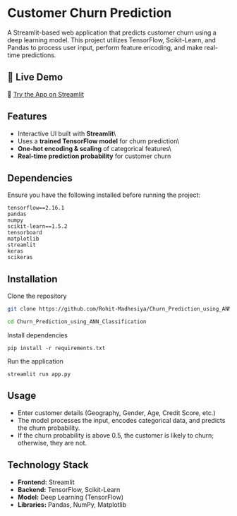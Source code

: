 # Customer Churn Prediction
A Streamlit-based web application that predicts customer churn using a deep learning model. This project utilizes TensorFlow, Scikit-Learn, and Pandas to process user input, perform feature encoding, and make real-time predictions.

## 🚀 Live Demo
🔗 [Try the App on Streamlit](https://churnpredictionusingannclassification-5dxljksxj9ubtezfdx7hmc.streamlit.app/)
## Features

- Interactive UI built with **Streamlit**\
- Uses a **trained TensorFlow model** for churn prediction\
- **One-hot encoding & scaling** of categorical features\
- **Real-time prediction probability** for customer churn

## Dependencies
Ensure you have the following installed before running the project:
```
tensorflow==2.16.1
pandas
numpy
scikit-learn==1.5.2
tensorboard
matplotlib
streamlit
keras
scikeras
```

## Installation

Clone the repository

```bash
git clone https://github.com/Rohit-Madhesiya/Churn_Prediction_using_ANN_Classification

cd Churn_Prediction_using_ANN_Classification
```
Install dependencies
```
pip install -r requirements.txt
```

Run the application
```
streamlit run app.py
```
## Usage

- Enter customer details (Geography, Gender, Age, Credit Score, etc.)
- The model processes the input, encodes categorical data, and predicts the churn probability.
- If the churn probability is above 0.5, the customer is likely to churn; otherwise, they are not.
## Technology Stack
- **Frontend:** Streamlit
- **Backend:** TensorFlow, Scikit-Learn
- **Model:** Deep Learning (TensorFlow)
- **Libraries:** Pandas, NumPy, Matplotlib
